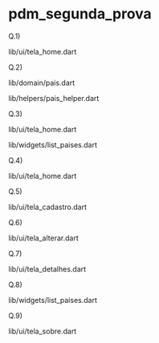 # pdm_segunda_prova

Q.1) 

lib/ui/tela_home.dart

Q.2) 

lib/domain/pais.dart

lib/helpers/pais_helper.dart

Q.3) 

lib/ui/tela_home.dart

lib/widgets/list_paises.dart

Q.4) 

lib/ui/tela_home.dart

Q.5) 

lib/ui/tela_cadastro.dart

Q.6) 

lib/ui/tela_alterar.dart

Q.7)

lib/ui/tela_detalhes.dart

Q.8)

lib/widgets/list_paises.dart

Q.9) 

lib/ui/tela_sobre.dart

